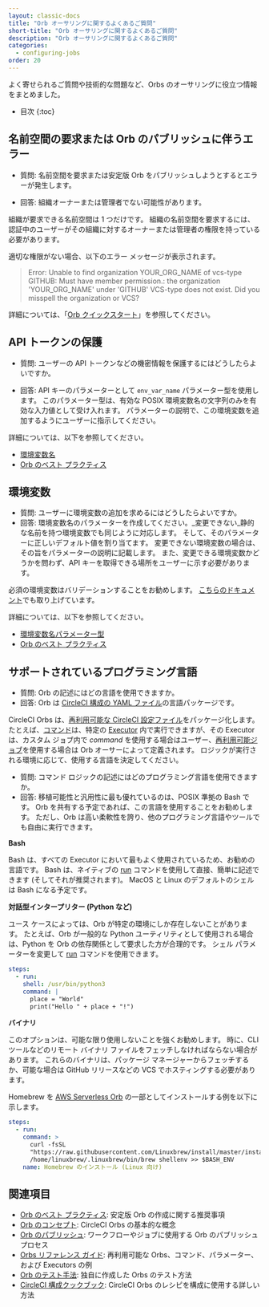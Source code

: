 ```yaml
---
layout: classic-docs
title: "Orb オーサリングに関するよくあるご質問"
short-title: "Orb オーサリングに関するよくあるご質問"
description: "Orb オーサリングに関するよくあるご質問"
categories:
  - configuring-jobs
order: 20
---
```


よく寄せられるご質問や技術的な問題など、Orbs のオーサリングに役立つ情報をまとめました。

* 目次
{:toc}



## 名前空間の要求または Orb のパブリッシュに伴うエラー

* 質問: 名前空間を要求または安定版 Orb をパブリッシュしようとするとエラーが発生します。

* 回答: 組織オーナーまたは管理者でない可能性があります。

組織が要求できる名前空間は 1 つだけです。 組織の名前空間を要求するには、認証中のユーザーがその組織に対するオーナーまたは管理者の権限を持っている必要があります。

適切な権限がない場合、以下のエラー メッセージが表示されます。


> Error: Unable to find organization YOUR_ORG_NAME of vcs-type GITHUB: Must have member permission.: the organization 'YOUR_ORG_NAME' under 'GITHUB' VCS-type does not exist. Did you misspell the organization or VCS?


詳細については、「[Orb クイックスタート]({{site.baseurl}}/2.0/orb-author/#orb-クイックスタート)」を参照してください。


## API トークンの保護

* 質問: ユーザーの API トークンなどの機密情報を保護するにはどうしたらよいですか。

* 回答: API キーのパラメーターとして `env_var_name` パラメーター型を使用します。 このパラメーター型は、有効な POSIX 環境変数名の文字列のみを有効な入力値として受け入れます。 パラメーターの説明で、この環境変数を追加するようにユーザーに指示してください。

詳細については、以下を参照してください。
* [環境変数名]({{site.baseurl}}/2.0/reusing-config/#環境変数名)
* [Orb のベスト プラクティス]({{site.baseurl}}/2.0/orbs-best-practices/)

## 環境変数

* 質問: ユーザーに環境変数の追加を求めるにはどうしたらよいですか。
* 回答: 環境変数名のパラメーターを作成してください。_変更できない_静的な名前を持つ環境変数でも同じように対応します。 そして、そのパラメーターに正しいデフォルト値を割り当てます。 変更できない環境変数の場合は、その旨をパラメーターの説明に記載します。 また、変更できる環境変数かどうかを問わず、API キーを取得できる場所をユーザーに示す必要があります。

必須の環境変数はバリデーションすることをお勧めします。 [こちらのドキュメント]({{site.baseurl}}/2.0/orbs-best-practices/#コマンド)でも取り上げています。

詳細については、以下を参照してください。
* [環境変数名パラメーター型]({{site.baseurl}}/2.0/reusing-config/#環境変数名)
* [Orb のベスト プラクティス]({{site.baseurl}}/2.0/orbs-best-practices/)

## サポートされているプログラミング言語

* 質問: Orb の記述にはどの言語を使用できますか。
* 回答: Orb は [CircleCI 構成の YAML ファイル]({{site.baseurl}}/2.0/configuration-reference/)の言語パッケージです。

CircleCI Orbs は、[再利用可能な CircleCI 設定ファイル]({{site.baseurl}}/2.0/reusing-config/)をパッケージ化します。たとえば、[コマンド]({{site.baseurl}}/2.0/reusing-config/#再利用可能なコマンドのオーサリング)は、特定の [Executor]({{site.baseurl}}/2.0/executor-intro/) 内で実行できますが、その Executor は、カスタム ジョブ内で _command_ を使用する場合はユーザー、[再利用可能ジョブ]({{site.baseurl}}/2.0/orb-author-intro/#ジョブ)を使用する場合は Orb オーサーによって定義されます。 ロジックが実行される環境に応じて、使用する言語を決定してください。

* 質問: コマンド ロジックの記述にはどのプログラミング言語を使用できますか。
* 回答: 移植可能性と汎用性に最も優れているのは、POSIX 準拠の Bash です。 Orb を共有する予定であれば、この言語を使用することをお勧めします。 ただし、Orb は高い柔軟性を誇り、他のプログラミング言語やツールでも自由に実行できます。

**Bash**

Bash は、すべての Executor において最もよく使用されているため、お勧めの言語です。 Bash は、ネイティブの [run]({{site.baseurl}}/2.0/configuration-reference/#run) コマンドを使用して直接、簡単に記述できます (そしてそれが推奨されます)。 MacOS と Linux のデフォルトのシェルは Bash になる予定です。

**対話型インタープリター (Python など)**

ユース ケースによっては、Orb が特定の環境にしか存在しないことがあります。 たとえば、Orb が一般的な Python ユーティリティとして使用される場合は、Python を Orb の依存関係として要求した方が合理的です。 シェル パラメーターを変更して [run]({{site.baseurl}}/2.0/configuration-reference/#run) コマンドを使用できます。

```yaml
steps:
  - run:
    shell: /usr/bin/python3
    command: |
      place = "World"
      print("Hello " + place + "!")
```

**バイナリ**

このオプションは、可能な限り使用しないことを強くお勧めします。 時に、CLI ツールなどのリモート バイナリ ファイルをフェッチしなければならない場合があります。 これらのバイナリは、パッケージ マネージャーからフェッチするか、可能な場合は GitHub リリースなどの VCS でホスティングする必要があります。

Homebrew を [AWS Serverless Orb](https://circleci.com/orbs/registry/orb/circleci/aws-serverless#commands-install) の一部としてインストールする例を以下に示します。

```yaml
steps:
  - run:
    command: >
      curl -fsSL
      "https://raw.githubusercontent.com/Linuxbrew/install/master/install.sh" | bash
      /home/linuxbrew/.linuxbrew/bin/brew shellenv >> $BASH_ENV
    name: Homebrew のインストール (Linux 向け)
```




## 関連項目
- [Orb のベスト プラクティス]({{site.baseurl}}/2.0/orbs-best-practices): 安定版 Orb の作成に関する推奨事項
- [Orb のコンセプト]({{site.baseurl}}/2.0/using-orbs/): CircleCI Orbs の基本的な概念
- [Orb のパブリッシュ]({{site.baseurl}}/2.0/creating-orbs/): ワークフローやジョブに使用する Orb のパブリッシュ プロセス
- [Orbs リファレンス ガイド]({{site.baseurl}}/2.0/reusing-config/): 再利用可能な Orbs、コマンド、パラメーター、および Executors の例
- [Orb のテスト手法]({{site.baseurl}}/ja/2.0/testing-orbs/): 独自に作成した Orbs のテスト方法
- [CircleCI 構成クックブック]({{site.baseurl}}/2.0/configuration-cookbook/#構成レシピ): CircleCI Orbs のレシピを構成に使用する詳しい方法
